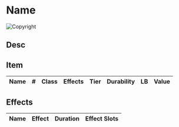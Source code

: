 # Name

![Copyright]()

## Desc

## Item

| Name | # | Class | Effects | Tier | Durability | LB | Value |
| :--: | :-: | :---: | :-----: | :--: | :--------: | :-: | :---: |

## Effects

| Name | Effect | Duration | Effect Slots |
| :--- | :----: | :------: | :----------: |
